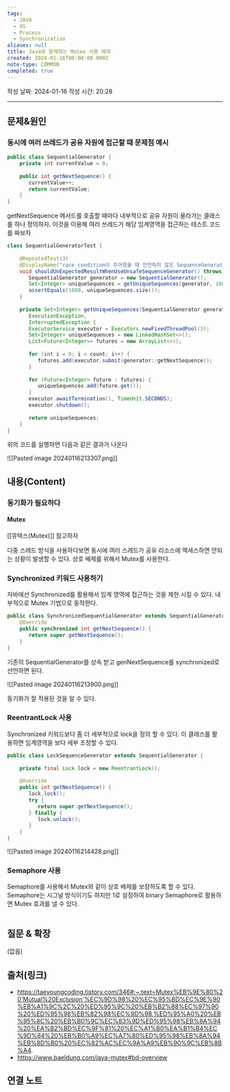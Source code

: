 ```yaml
---
tags:
  - JAVA
  - OS
  - Process
  - Synchronization
aliases: null
title: Java와 함께하는 Mutex 사용 예제
created: 2024-01-16T00:00:00.000Z
note-type: COMMON
completed: true
---
```

작성 날짜: 2024-01-16
작성 시간: 20:28


----

## 문제&원인
### 동시에 여러 쓰레드가 공유 자원에 접근할 때 문제점 예시
```java
public class SequentialGenerator {  
    private int currentValue = 0;  
  
    public int getNextSequence() {  
       currentValue++;  
       return currentValue;  
    }  
}
```

getNextSequence 메서드를 호출할 때마다 내부적으로 공유 자원이 올라가는 클래스를 하나 정의하자. 이것을 이용해 여러 쓰레드가 해당 임계영역을 접근하는 테스트 코드를 짜보자

```java
class SequentialGeneratorTest {  
  
    @RepeatedTest(3)  
    @DisplayName("race condition이 주어졌을 때 안전하지 않은 SequenceGenerator 사용시 예측하지 못한 결과가 나온다")  
    void shouldUnExpectedResultWhenUseUnsafeSequenceGenerator() throws ExecutionException, InterruptedException {  
       SequentialGenerator generator = new SequentialGenerator();  
       Set<Integer> uniqueSequences = getUniqueSequences(generator, 1000);  
       assertEquals(1000, uniqueSequences.size());  
    }  
  
    private Set<Integer> getUniqueSequences(SequentialGenerator generator, int count) throws  
       ExecutionException,  
       InterruptedException {  
       ExecutorService executor = Executors.newFixedThreadPool(3);  
       Set<Integer> uniqueSequences = new LinkedHashSet<>();  
       List<Future<Integer>> futures = new ArrayList<>();  
  
       for (int i = 0; i < count; i++) {  
          futures.add(executor.submit(generator::getNextSequence));  
       }  
  
       for (Future<Integer> future : futures) {  
          uniqueSequences.add(future.get());  
       }  
       executor.awaitTermination(1, TimeUnit.SECONDS);  
       executor.shutdown();  
  
       return uniqueSequences;  
    }  
}
```

위의 코드를 실행하면 다음과 같은 결과가 나온다

![[Pasted image 20240116213307.png]]
## 내용(Content)
### 동기화가 필요하다
#### Mutex
[[뮤텍스(Mutex)]] 참고하자

다중 스레드 방식을 사용하다보면 동시에 여러 스레드가 공유 리소스에 액세스하면 안되는 상황이 발생할 수 있다. 상호 배제를 위해서 Mutex를 사용한다.

### Synchronized 키워드 사용하기
자바에선 Synchronized를 활용해서 임계 영역에 접근하는 것을 제한 시킬 수 있다. 내부적으로 Mutex 기법으로 동작한다.

```java
public class SynchronizedSequentialGenerator extends SequentialGenerator {  
    @Override  
    public synchronized int getNextSequence() {  
       return super.getNextSequence();  
    }  
}
```

기존의 SequentialGenerator를 상속 받고 genNextSequence를 synchronized로 선언하면 된다.

![[Pasted image 20240116213900.png]]

동기화가 잘 적용된 것을 알 수 있다.

### ReentrantLock 사용
Synchronized 키워드보다 좀 더 세부적으로 lock을 정의 할 수 있다. 이 클래스를 활용하면 임계영역을 보다 세부 조정할 수 있다.

```java
public class LockSequenceGenerator extends SequentialGenerator {  
  
    private final Lock lock = new ReentrantLock();  
  
    @Override  
    public int getNextSequence() {  
       lock.lock();  
       try {  
          return super.getNextSequence();  
       } finally {  
          lock.unlock();  
       }  
    }  
}
```

![[Pasted image 20240116214428.png]]

### Semaphore 사용
Semaphore를 사용해서 Mutex와 같이 상호 배제를 보장하도록 할 수 있다. Semaphore는 시그널 방식이기도 하지만 1로 설정하여 binary Semaphore로 활용하면 Mutex 효과를 낼 수 있다.

```java

```
## 질문 & 확장

(없음)

## 출처(링크)
- https://taeyoungcoding.tistory.com/346#:~:text=Mutex%EB%9E%80%20'Mutual%20Exclusion'%EC%9D%98%20%EC%95%BD%EC%9E%90%EB%A1%9C%2C%20%ED%95%9C%20%EB%B2%88%EC%97%90%20%ED%95%98%EB%82%98%EC%9D%98,%ED%95%A0%20%EB%95%8C%20%EB%B0%9C%EC%83%9D%ED%95%98%EB%8A%94%20%EA%B2%BD%EC%9F%81%20%EC%A1%B0%EA%B1%B4%EC%9D%84%20%EB%B0%A9%EC%A7%80%ED%95%98%EB%8A%94%EB%8D%B0%20%EC%82%AC%EC%9A%A9%EB%90%9C%EB%8B%A4.
- https://www.baeldung.com/java-mutex#bd-overview
## 연결 노트










